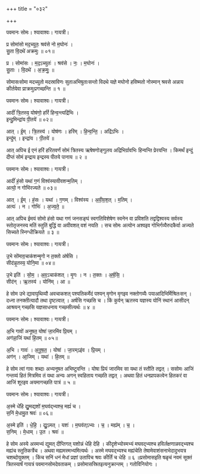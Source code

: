 +++
title = "०३२"

+++


पवमानः सोमः। श्यावाश्वः। गायत्री।

प्र सोमा॑सो मद॒च्युतः॒ श्रव॑से नो म॒घोनः॑ ।  
सु॒ता वि॒दथे॑ अक्रमुः ॥ ०१॥

प्र । सोमा॑सः । म॒द॒ऽच्युतः॑ । श्रव॑से । नः॒ । म॒घोनः॑ ।  
सु॒ताः । वि॒दथे॑ । अ॒क्र॒मुः॒ ॥

सोमासःसोमा मदच्युतो मदस्राविणः सुताअभिषुताःसन्तो विदथे यज्ञे मघोनो हविष्मतो नोस्मान् श्रवसे अन्नाय कीर्तयेवा प्राक्रमुःप्रगच्छन्ति ॥ १ ॥

पवमानः सोमः। श्यावाश्वः। गायत्री।

आदीं॑ त्रि॒तस्य॒ योष॑णो॒ हरिं॑ हिन्व॒न्त्यद्रि॑भिः ।  
इन्दु॒मिन्द्रा॑य पी॒तये॑ ॥ ०२॥

आत् । ई॒म् । त्रि॒तस्य॑ । योष॑णः । हरि॑म् । हि॒न्व॒न्ति॒ । अद्रि॑ऽभिः ।  
इन्दु॑म् । इन्द्रा॑य । पी॒तये॑ ॥

आत् अपिच ई एनं हरिं हरितवर्णं सोमं त्रितस्य ऋषेषणोङ्गुलय अद्रिभिर्ग्रावभिः हिन्वन्ति प्रेरयन्ति । किमर्थं इन्दुं दीप्तं सोमं इन्द्राय इन्द्रस्य पीतये पानाय ॥ २ ॥

पवमानः सोमः। श्यावाश्वः। गायत्री।

आदीं॑ हं॒सो यथा॑ ग॒णं विश्व॑स्यावीवशन्म॒तिम् ।  
अत्यो॒ न गोभि॑रज्यते ॥ ०३॥

आत् । ई॒म् । हं॒सः । यथा॑ । ग॒णम् । विश्व॑स्य । अ॒वी॒व॒श॒त् । म॒तिम् ।  
अत्यः॑ । न । गोभिः॑ । अ॒ज्य॒ते॒ ॥

आत् अपिच ईमयं सोमो हंसो यथा गणं जनसङ्घं स्वगतिविशेषेण स्वनेन वा प्रविशति तद्वद्विश्वस्य सर्वस्य स्तोतृजनस्य मतिं स्तुतिं बुद्धिं वा अवीवशत् वशं नयति । सच सोमः अत्योन अश्वइव गोभिर्गव्यैरुदकैर्वा अज्यते सिच्यते स्निग्धीक्रियते ॥ ३ ॥

पवमानः सोमः। श्यावाश्वः। गायत्री।

उ॒भे सो॑माव॒चाक॑शन्मृ॒गो न त॒क्तो अ॑र्षसि ।  
सीद॑न्नृ॒तस्य॒ योनि॒मा ॥ ०४॥

उ॒भे इति॑ । सो॒म॒ । अ॒व॒ऽचाक॑शत् । मृ॒गः । न । त॒क्तः । अ॒र्ष॒सि॒ ।  
सीद॑न् । ऋ॒तस्य॑ । योनि॑म् । आ ॥

हे सोम उभे द्यावापृथिव्यौ अवचाकशत् पश्यतिकर्मेदं पश्यन् मृगोन मृगइव नक्तोगव्यैः पयाआदिभिर्मिश्रितःसन् । दध्ना तनक्तीत्यादौ तथा दृष्टत्वात् । अर्षसि गच्छसि च । किं कुर्वन् ऋतस्य यज्ञस्य योनिं स्थानं आसीदन् आश्रयन् गच्छसि यज्ञसाधनाय गच्छसीत्यर्थः ॥ ४ ॥

पवमानः सोमः। श्यावाश्वः। गायत्री।

अ॒भि गावो॑ अनूषत॒ योषा॑ जा॒रमि॑व प्रि॒यम् ।  
अग॑न्ना॒जिं यथा॑ हि॒तम् ॥ ०५॥

अ॒भि । गावः॑ । अ॒नू॒ष॒त॒ । योषा॑ । जा॒रम्ऽइ॑व । प्रि॒यम् ।  
अग॑न् । आ॒जिम् । यथा॑ । हि॒तम् ॥

हे सोम त्वां गावः शब्दाः अभ्यनूषत अभिष्टुवन्ति । योषा प्रियं जारमिव सा यथा तं स्तौति तद्वत् । ससोमः आजिं गन्तव्यं हितं मित्रमिव तं यथा अन्यः अगन् स्वहिताय गच्छति तद्वत् । अथवा हितं धनप्रापकत्वेन हितकरं वा आजिं शूरइव अयमागच्छति पात्रं ॥ ५ ॥

पवमानः सोमः। श्यावाश्वः। गायत्री।

अ॒स्मे धे॑हि द्यु॒मद्यशो॑ म॒घव॑द्भ्यश्च॒ मह्यं॑ च ।  
स॒निं मे॒धामु॒त श्रवः॑ ॥ ०६॥

अ॒स्मे इति॑ । धे॒हि॒ । द्यु॒ऽमत् । यशः॑ । म॒घव॑त्ऽभ्यः । च॒ । मह्य॑म् । च॒ ।  
स॒निम् । मे॒धाम् । उ॒त । श्रवः॑ ॥

हे सोम अस्ये अस्मभ्यं द्युमत् दीप्तिगत् यशोन्नं धेहि देहि । कीदृशेभ्योस्मभ्यं मघवद्भ्यश्च हविर्लक्षणान्नवद्भ्यश्च मह्यंच स्तुतिकर्त्रेच । अथवा मह्यमस्मभ्यमित्यर्थः । अस्मे मघवद्भ्यश्च मह्यंचेति तेषामेवाशंसनाभेदादुभयत्र चशब्दोयुक्तम् । किंच सनिं धनं मेधां प्रज्ञां उतापिच श्रवः कीर्तिं च धेहि ॥ ६ ॥प्रसोमासइति षळृचं नवमं सूक्तं त्रितस्यार्षं गायत्रं पवमानसोमदेवताकम् । प्रसोमासस्रितइत्यनुक्रान्तम् । गतोविनियोगः ।